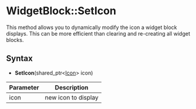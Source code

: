 # WidgetBlock::SetIcon

This method allows you to dynamically modify the icon a widget block displays. This can be more efficient than clearing and re-creating all widget blocks.

## Syntax

- **SetIcon**(shared_ptr<[Icon](Icon.md)> icon)

| Parameter | Description |
| --- | --- |
| icon | new icon to display |
